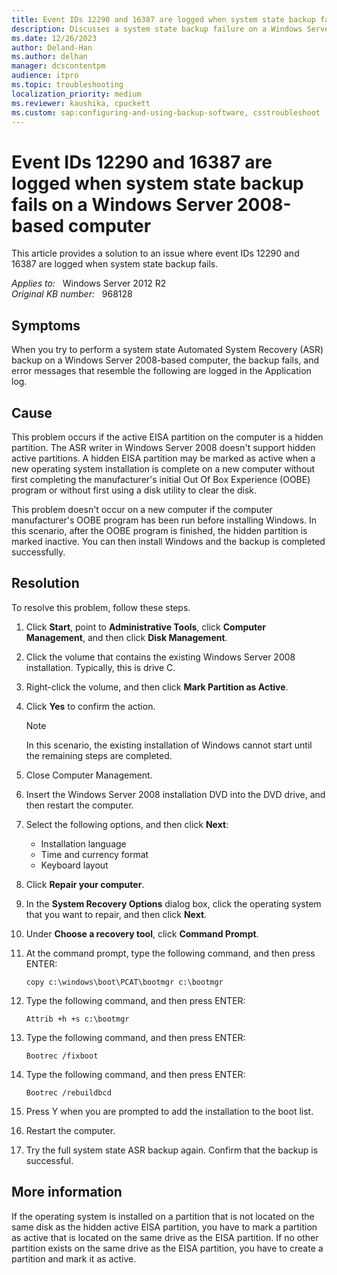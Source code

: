 ```yaml
---
title: Event IDs 12290 and 16387 are logged when system state backup fails
description: Discusses a system state backup failure on a Windows Server 2008-based computer where event IDs 12290 and 16387 are logged. Provides a resolution.
ms.date: 12/26/2023
author: Deland-Han
ms.author: delhan
manager: dcscontentpm
audience: itpro
ms.topic: troubleshooting
localization_priority: medium
ms.reviewer: kaushika, cpuckett
ms.custom: sap:configuring-and-using-backup-software, csstroubleshoot
---
```

# Event IDs 12290 and 16387 are logged when system state backup fails on a Windows Server 2008-based computer

This article provides a solution to an issue where event IDs 12290 and 16387 are logged when system state backup fails.

_Applies to:_ &nbsp; Windows Server 2012 R2  
_Original KB number:_ &nbsp; 968128

## Symptoms

When you try to perform a system state Automated System Recovery (ASR) backup on a Windows Server 2008-based computer, the backup fails, and error messages that resemble the following are logged in the Application log.

## Cause

This problem occurs if the active EISA partition on the computer is a hidden partition. The ASR writer in Windows Server 2008 doesn't support hidden active partitions. A hidden EISA partition may be marked as active when a new operating system installation is complete on a new computer without first completing the manufacturer's initial Out Of Box Experience (OOBE) program or without first using a disk utility to clear the disk.

This problem doesn't occur on a new computer if the computer manufacturer's OOBE program has been run before installing Windows. In this scenario, after the OOBE program is finished, the hidden partition is marked inactive. You can then install Windows and the backup is completed successfully.

## Resolution

To resolve this problem, follow these steps.

1. Click **Start**, point to **Administrative Tools**, click **Computer Management**, and then click **Disk Management**.
2. Click the volume that contains the existing Windows Server 2008 installation. Typically, this is drive C.
3. Right-click the volume, and then click **Mark Partition as Active**.
4. Click **Yes** to confirm the action.

    > [!NOTE]
    > In this scenario, the existing installation of Windows cannot start until the remaining steps are completed.

5. Close Computer Management.
6. Insert the Windows Server 2008 installation DVD into the DVD drive, and then restart the computer.
7. Select the following options, and then click **Next**:
    - Installation language
    - Time and currency format
    - Keyboard layout
8. Click **Repair your computer**.
9. In the **System Recovery Options** dialog box, click the operating system that you want to repair, and then click **Next**.
10. Under **Choose a recovery tool**, click **Command Prompt**.
11. At the command prompt, type the following command, and then press ENTER:

    ```console
    copy c:\windows\boot\PCAT\bootmgr c:\bootmgr
    ```

12. Type the following command, and then press ENTER:  

    ```console
    Attrib +h +s c:\bootmgr
    ```

13. Type the following command, and then press ENTER:  

    ```console
    Bootrec /fixboot
    ```

14. Type the following command, and then press ENTER:  

    ```console
    Bootrec /rebuildbcd
    ```

15. Press Y when you are prompted to add the installation to the boot list.

16. Restart the computer.

17. Try the full system state ASR backup again. Confirm that the backup is successful.

## More information

If the operating system is installed on a partition that is not located on the same disk as the hidden active EISA partition, you have to mark a partition as active that is located on the same drive as the EISA partition. If no other partition exists on the same drive as the EISA partition, you have to create a partition and mark it as active.
